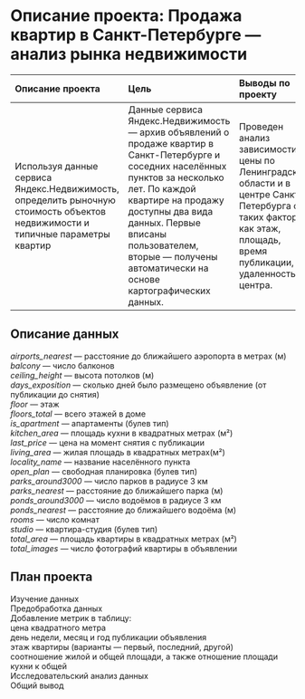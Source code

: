 # Описание проекта: Продажа квартир в Санкт-Петербурге — анализ рынка недвижимости


| Описание проекта | Цель | Выводы по проекту | Используемые библиотеки |  Статус |
| :---------------------- | :---------------------- | :---------------------- |  :---------------------- |:---------------------- |
| Используя данные сервиса Яндекс.Недвижимость, определить рыночную стоимость объектов недвижимости и типичные параметры квартир | Данные сервиса Яндекс.Недвижимость — архив объявлений о продаже квартир в Санкт-Петербурге и соседних населённых пунктов за несколько лет. По каждой квартире на продажу доступны два вида данных. Первые вписаны пользователем, вторые — получены автоматически на основе картографических данных. | Проведен анализ зависимости цены по Ленинградской области и в центре Санкт-Петербурга от таких факторов как этаж, площадь, время публикации, удаленность от центра. | *pandas*, *matplotlib*, *seaborn*|Проект закончен|

  

## Описание данных
  
*airports_nearest* — расстояние до ближайшего аэропорта в метрах (м)  
*balcony* — число балконов  
*ceiling_height* — высота потолков (м)  
*days_exposition* — сколько дней было размещено объявление (от публикации до снятия)  
*floor* — этаж  
*floors_total* — всего этажей в доме  
*is_apartment* — апартаменты (булев тип)  
*kitchen_area* — площадь кухни в квадратных метрах (м²)  
*last_price* — цена на момент снятия с публикации  
*living_area* — жилая площадь в квадратных метрах(м²)  
*locality_name* — название населённого пункта  
*open_plan* — свободная планировка (булев тип)  
*parks_around3000* — число парков в радиусе 3 км  
*parks_nearest* — расстояние до ближайшего парка (м)  
*ponds_around3000* — число водоёмов в радиусе 3 км  
*ponds_nearest* — расстояние до ближайшего водоёма (м)  
*rooms* — число комнат  
*studio* — квартира-студия (булев тип)  
*total_area* — площадь квартиры в квадратных метрах (м²)  
*total_images* — число фотографий квартиры в объявлении  


## План проекта
  
Изучение данных  
Предобработка данных  
Добавление метрик в таблицу:  
цена квадратного метра  
день недели, месяц и год публикации объявления  
этаж квартиры (варианты — первый, последний, другой)  
соотношение жилой и общей площади, а также отношение площади кухни к общей  
Исследовательский анализ данных  
Общий вывод  
